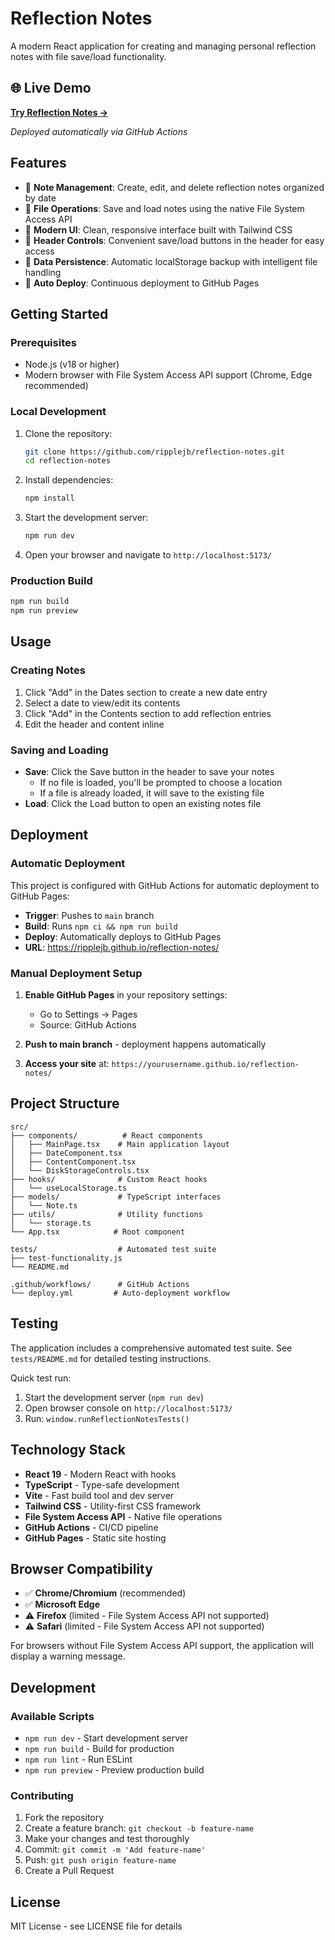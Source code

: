 # Reflection Notes

A modern React application for creating and managing personal reflection notes with file save/load functionality.

## 🌐 Live Demo

**[Try Reflection Notes →](https://ripplejb.github.io/reflection-notes/)**

*Deployed automatically via GitHub Actions*

## Features

- 📝 **Note Management**: Create, edit, and delete reflection notes organized by date
- 💾 **File Operations**: Save and load notes using the native File System Access API
- 🎨 **Modern UI**: Clean, responsive interface built with Tailwind CSS
- 📱 **Header Controls**: Convenient save/load buttons in the header for easy access
- 💾 **Data Persistence**: Automatic localStorage backup with intelligent file handling
- 🚀 **Auto Deploy**: Continuous deployment to GitHub Pages

## Getting Started

### Prerequisites
- Node.js (v18 or higher)
- Modern browser with File System Access API support (Chrome, Edge recommended)

### Local Development

1. Clone the repository:
   ```bash
   git clone https://github.com/ripplejb/reflection-notes.git
   cd reflection-notes
   ```

2. Install dependencies:
   ```bash
   npm install
   ```

3. Start the development server:
   ```bash
   npm run dev
   ```

4. Open your browser and navigate to `http://localhost:5173/`

### Production Build

```bash
npm run build
npm run preview
```

## Usage

### Creating Notes
1. Click "Add" in the Dates section to create a new date entry
2. Select a date to view/edit its contents
3. Click "Add" in the Contents section to add reflection entries
4. Edit the header and content inline

### Saving and Loading
- **Save**: Click the Save button in the header to save your notes
  - If no file is loaded, you'll be prompted to choose a location
  - If a file is already loaded, it will save to the existing file
- **Load**: Click the Load button to open an existing notes file

## Deployment

### Automatic Deployment
This project is configured with GitHub Actions for automatic deployment to GitHub Pages:

- **Trigger**: Pushes to `main` branch
- **Build**: Runs `npm ci && npm run build`
- **Deploy**: Automatically deploys to GitHub Pages
- **URL**: https://ripplejb.github.io/reflection-notes/

### Manual Deployment Setup

1. **Enable GitHub Pages** in your repository settings:
   - Go to Settings → Pages
   - Source: GitHub Actions

2. **Push to main branch** - deployment happens automatically

3. **Access your site** at: `https://yourusername.github.io/reflection-notes/`

## Project Structure

```
src/
├── components/          # React components
│   ├── MainPage.tsx    # Main application layout
│   ├── DateComponent.tsx
│   ├── ContentComponent.tsx
│   └── DiskStorageControls.tsx
├── hooks/              # Custom React hooks
│   └── useLocalStorage.ts
├── models/             # TypeScript interfaces
│   └── Note.ts
├── utils/              # Utility functions
│   └── storage.ts
└── App.tsx            # Root component

tests/                  # Automated test suite
├── test-functionality.js
└── README.md

.github/workflows/      # GitHub Actions
└── deploy.yml         # Auto-deployment workflow
```

## Testing

The application includes a comprehensive automated test suite. See `tests/README.md` for detailed testing instructions.

Quick test run:
1. Start the development server (`npm run dev`)
2. Open browser console on `http://localhost:5173/`
3. Run: `window.runReflectionNotesTests()`

## Technology Stack

- **React 19** - Modern React with hooks
- **TypeScript** - Type-safe development
- **Vite** - Fast build tool and dev server
- **Tailwind CSS** - Utility-first CSS framework
- **File System Access API** - Native file operations
- **GitHub Actions** - CI/CD pipeline
- **GitHub Pages** - Static site hosting

## Browser Compatibility

- ✅ **Chrome/Chromium** (recommended)
- ✅ **Microsoft Edge**
- ⚠️ **Firefox** (limited - File System Access API not supported)
- ⚠️ **Safari** (limited - File System Access API not supported)

For browsers without File System Access API support, the application will display a warning message.

## Development

### Available Scripts

- `npm run dev` - Start development server
- `npm run build` - Build for production  
- `npm run lint` - Run ESLint
- `npm run preview` - Preview production build

### Contributing

1. Fork the repository
2. Create a feature branch: `git checkout -b feature-name`
3. Make your changes and test thoroughly
4. Commit: `git commit -m 'Add feature-name'`
5. Push: `git push origin feature-name`
6. Create a Pull Request

## License

MIT License - see LICENSE file for details
